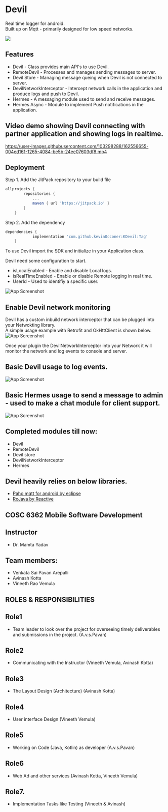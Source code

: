 # Devil
Real time logger for android.<br>
Built up on Mqtt - primarily designed for low speed networks.

[![](https://jitpack.io/v/kevinOcconer/KDevil.svg)](https://jitpack.io/#kevinOcconer/KDevil)

## Features

- Devil - Class provides main API's to use Devil. 
- RemoteDevil - Processes and manages sending messages to server.
- Devil Store - Managing message queing when Devil is not connected to server.  
- DevilNetworkInterceptor - Intercept network calls in the application and produce logs and push to Devil.
- Hermes - A messaging module used to send and receive messages.
- Hermes Async - Module to implement Push notifications in the application.

## Video demo showing Devil connecting with partner application and showing logs in realtime.
https://user-images.githubusercontent.com/103298288/162556655-004ed161-1265-4084-be5b-24ee07603df8.mp4

## Deployment

Step 1. Add the JitPack repository to your build file

```groovy 
allprojects {
		repositories {
			...
			maven { url 'https://jitpack.io' }
		}
	}
 ```
 
 Step 2. Add the dependency

```groovy
dependencies {
	        implementation 'com.github.kevinOcconer:KDevil:Tag'
	}
```

To use Devil import the SDK and initialize in your Application class.

Devil need some configuration to start.
- isLocalEnabled - Enable and disable Local logs.
- isRealTimeEnabled -  Enable or disable Remote logging in real time.
- UserId - Used to identifiy a specific user.

![App Screenshot](https://raw.githubusercontent.com/kevinOcconer/msd_vertical_submission/main/Screenshot%202022-03-21%20at%208.32.27%20PM.png)


## Enable Devil network monitoring

Devil has a custom inbuild network interceptor that can be plugged into your Netwokting library.<br>
A simple usage example with Retrofit and OkHttClient is shown below.
![App Screenshot](https://raw.githubusercontent.com/kevinOcconer/msd_vertical_submission/main/Screenshot%202022-03-21%20at%209.55.42%20PM.png)

Once your plugin the DevilNetworkInterceptor into your Network it will monitor the network and log events to console and server.

## Basic Devil usage to log events.
![App Screenshot](https://raw.githubusercontent.com/kevinOcconer/msd_vertical_submission/main/Screenshot%202022-03-21%20at%208.34.05%20PM.png)

## Basic Hermes usage to send a message to admin - used to make a chat module for client support.
![App Screenshot](https://raw.githubusercontent.com/kevinOcconer/msd_vertical_submission/main/Screenshot%202022-04-18%20at%209.12.05%20PM.png)

## Completed modules till now:

- Devil
- RemoteDevil
- Devil store
- DevilNetworkInterceptor
- Hermes

## Devil heavily relies on below libraries.

 - [Paho mqtt for android by eclipse](https://github.com/eclipse/paho.mqtt.android)
 - [RxJava by Reactive](https://github.com/ReactiveX/RxJava)

## COSC 6362 Mobile Software Development

## Instructor 
 - Dr. Mamta Yadav 

## Team members:
 
 - Venkata Sai Pavan Arepalli
 - Avinash Kotta
 - Vineeth Rao Vemula

 ## ROLES & RESPONSIBILITIES 

 ## Role1
 - Team leader to look over the project for overseeing timely deliverables and submissions in the project. (A.v.s.Pavan)
 ## Role2
 - Communicating with the Instructor (Vineeth Vemula, Avinash Kotta)
## Role3
- The Layout Design (Architecture) (Avinash Kotta)
## Role4
- User interface Design (Vineeth Vemula)
## Role5
- Working on Code (Java, Kotlin) as developer (A.v.s.Pavan)
## Role6
- Web Ad and other services (Avinash Kotta, Vineeth Vemula)
## Role7.    
- Implementation Tasks like Testing (Vineeth & Avinash)
